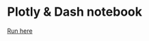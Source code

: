 # Plotly & Dash notebook

[Run here](https://colab.research.google.com/github/paiboon15721/notebook/blob/master)
